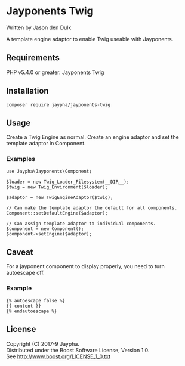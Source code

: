 # Jayponents Twig

Written by Jason den Dulk

A template engine adaptor to enable Twig useable with Jayponents.

## Requirements

PHP v5.4.0 or greater.
Jayponents
Twig

## Installation

```
composer require jaypha/jayponents-twig
```

## Usage

Create a Twig Engine as normal. Create an engine adaptor and set the
template adaptor in Component.

### Examples

```
use Jaypha\Jayponents\Component;

$loader = new Twig_Loader_Filesystem(__DIR__);
$twig = new Twig_Environment($loader);

$adaptor = new TwigEngineAdaptor($twig);

// Can make the template adaptor the default for all components.
Component::setDefaultEngine($adaptor);

// Can assign template adaptor to individual components.
$component = new Component();
$component->setEngine($adaptor);
```

## Caveat

For a jayponent component to display properly, you need to turn autoescape off.

### Example

```
{% autoescape false %}
{{ content }}
{% endautoescape %}
```

## License

Copyright (C) 2017-9 Jaypha.  
Distributed under the Boost Software License, Version 1.0.  
See http://www.boost.org/LICENSE_1_0.txt

